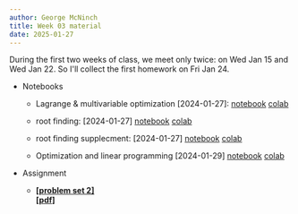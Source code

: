 ```yaml
---
author: George McNinch
title: Week 03 material
date: 2025-01-27
---
```


During the first two weeks of class, we meet only twice: on Wed Jan 15
and Wed Jan 22. So I'll collect the first homework on Fri Jan 24.

- Notebooks

  - Lagrange & multivariable optimization [2024-01-27]:
    [notebook](/course-content/week03-01--lagrange.ipynb)
    [colab](https://colab.research.google.com/github/gmcninch-tufts/2025-Sp-Math087/blob/main/course-content/week03-01--lagrange.ipynb)

  - root finding: [2024-01-27]
    [notebook](/course-content/week03-02--root-finding.ipynb)
    [colab](https://colab.research.google.com/github/gmcninch-tufts/2025-Sp-Math087/blob/main/course-content/week03-02--root-finding.ipynb)

  - root finding supplecment: [2024-01-27]
    [notebook](/course-content/week03-03--root-supplement.ipynb)
    [colab](https://colab.research.google.com/github/gmcninch-tufts/2025-Sp-Math087/blob/main/course-content/week03-03--root-supplement.ipynb)


  - Optimization and linear programming [2024-01-29]
	[notebook](/course-content/week03-04--optimization-and-linprog.ipynb)
    [colab](https://colab.research.google.com/github/gmcninch-tufts/2025-Sp-Math087/blob/main/course-content/week03-04--optimization-and-linprog.ipynb)

- Assignment
    
	- [**[problem set 2]**](/course-assignments/PS01--2024-01-31.html)  
	  [**[pdf]**](/course-assignments/PS01--2024-01-31.pdf)
